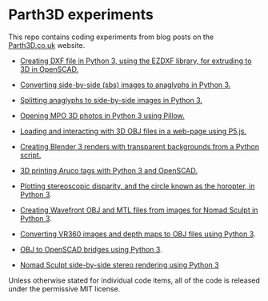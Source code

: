 # Parth3D experiments

This repo contains coding experiments from blog posts on the [Parth3D.co.uk](https://parth3d.co.uk/) website.

* [Creating DXF file in Python 3, using the EZDXF library, for extruding to 3D in OpenSCAD.](https://github.com/drandrewthomas/Parth3D-experiments/tree/main/python_ezdxf_openscad)

* [Converting side-by-side (sbs) images to anaglyphs in Python 3.](https://github.com/drandrewthomas/Parth3D-experiments/tree/main/python_sbs_anaglyph)

* [Splitting anaglyphs to side-by-side images in Python 3.](https://github.com/drandrewthomas/Parth3D-experiments/tree/main/python_anaglyph_splitting)

* [Opening MPO 3D photos in Python 3 using Pillow.](https://github.com/drandrewthomas/Parth3D-experiments/tree/main/python_mpo_opening)

* [Loading and interacting with 3D OBJ files in a web-page using P5.js.](https://github.com/drandrewthomas/Parth3D-experiments/blob/main/ufo_3d_p5js/readme.md)

* [Creating Blender 3 renders with transparent backgrounds from a Python script.](https://github.com/drandrewthomas/Parth3D-experiments/tree/main/python_blender_transparency)

* [3D printing Aruco tags with Python 3 and OpenSCAD.](https://github.com/drandrewthomas/Parth3D-experiments/tree/main/python_aruco_openscad)

* [Plotting stereoscopic disparity, and the circle known as the horopter, in Python 3](https://github.com/drandrewthomas/Parth3D-experiments/tree/main/pyton_horopter).

* [Creating Wavefront OBJ and MTL files from images for Nomad Sculpt in Python 3](https://github.com/drandrewthomas/Parth3D-experiments/tree/main/python_photo_assets).

* [Converting VR360 images and depth maps to OBJ files using Python 3](https://github.com/drandrewthomas/Parth3D-experiments/tree/main/vr360_depthmap_to_obj).

* [OBJ to OpenSCAD bridges using Python 3](https://github.com/drandrewthomas/Parth3D-experiments/tree/main/obj_to_scad_bridges).

* [Nomad Sculpt side-by-side stereo rendering using Python 3](https://github.com/drandrewthomas/Parth3D-experiments/tree/main/python_nomadsculpt_stereoscopic_renders)

Unless otherwise stated for individual code items, all of the code is released under the permissive MIT license.
